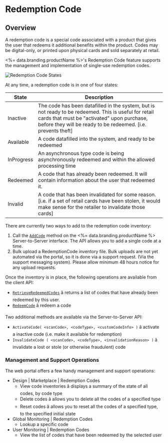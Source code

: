 # Redemption Code
## Overview



A redemption code is a special code associated with a product that gives the user that redeems it additional benefits within the product.  Codes may be digital-only, or printed upon physical cards and sold separately at retail.

<%= data.branding.productName %>'s Redemption Code feature supports the management and implementation of single-use redemption codes.

![Redemption Code States](@site/docs/img/api-img/redemption_code_states_4_11_1.png)

At any time, a redemption code is in one of four states:

State | Description
--------- | -----------
Inactive | The code has been datafilled in the system, but is not ready to be redeemed. This is useful for retail cards that must be "activated" upon purchase, before they will be ready to be redeemed.  [i.e. prevents theft]
Available | A code datafilled into the system, and ready to be redeemed
InProgress | An asynchronous type code is being asynchronously redeemed and within the allowed processing time
Redeemed | A code that has already been redeemed. It will contain information about the user that redeemed it.
Invalid | A code that has been invalidated for some reason. [i.e. if a set of retail cards have been stolen, it would make sense for the retailer to invalidate those cards]

There are currently two ways to add to the redemption code inventory:

1. Call the [<code>AddCode</code>](/api/s2s/redemptioncode/addcode) method on the <%= data.branding.productName %> Server-to-Server interface. The API allows you to add a single code at a time.
2. Bulk upload a RedemptionCode inventory file.  Bulk uploads are not yet automated via the portal, so it is done via a support request. (Via the support messaging system).  Please allow minimum 48 hours notice for any upload requests.

Once the inventory is in place, the following operations are available from the client API:

* <code>[RetrieveRedeemedCodes](/api/capi/redemptioncode/getredeemedcodes)</code> â returns a list of codes that have already been redeemed by this user.
* <code>[RedeemCode](/api/capi/redemptioncode/redeemcode)</code> â redeem a code

Two additional methods are available via the Server-to-Server API:

- `ActivateCode( <scanCode>, <codeType>, <customCodeInfo> )` â activate a inactive code (i.e. make it available for redemption)
- `InvalidateCode ( <scanCode>, <codeType>, <invalidationReason> )` â invalidate a lost or stole (or otherwise fraudulent) code

### Management and Support Operations

The web portal offers a few handy management and support operations:

- Design | Marketplace | Redemption Codes
  - View code inventories â displays a summary of the state of all codes, by code type
  - Delete codes â allows you to delete all the codes of a specified type
  - Reset codes â allows you to reset all the codes of a specified type, to the specified initial state
- Global Monitoring | Redemption Codes
  - Lookup a specific code
- User Monitoring | Redemption Codes
  - View the list of codes that have been redeemed by the selected user



<DocCardList />